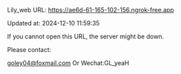 Lily_web URL: https://ae6d-61-165-102-156.ngrok-free.app

Updated at: 2024-12-10 11:59:35

If you cannot open this URL, the server might be down.

Please contact: 

goley04@foxmail.com Or Wechat:GL_yeaH